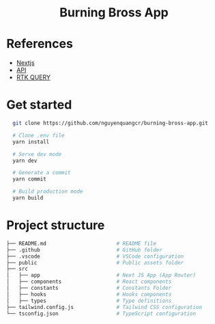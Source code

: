<h1 align="center">Burning Bross App</h1>

# References

- [Nextjs](https://nextjs.org)
- [API](https://dummyjson.com/docs/products)
- [RTK QUERY](https://redux-toolkit.js.org/tutorials/rtk-query)

# Get started

```sh
  git clone https://github.com/nguyenquangcr/burning-bross-app.git

  # Clone .env file
  yarn install

  # Serve dev mode
  yarn dev

  # Generate a commit
  yarn commit

  # Build production mode
  yarn build

```

# Project structure

```sh
├── README.md                       # README file
├── .github                         # GitHub folder
├── .vscode                         # VSCode configuration
├── public                          # Public assets folder
├── src
│   ├── app                         # Next JS App (App Router)
│   ├── components                  # React components
│   ├── constants                   # Constants Folder
│   ├── hooks                       # Hooks components
│   ├── types                       # Type definitions
├── tailwind.config.js              # Tailwind CSS configuration
└── tsconfig.json                   # TypeScript configuration
```
